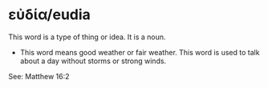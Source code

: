 # εὐδία/eudia
This word is a type of thing or idea. It is a noun.
* This word means good weather or fair weather. This word is used to talk about a day without storms or strong winds. 

See: Matthew 16:2
